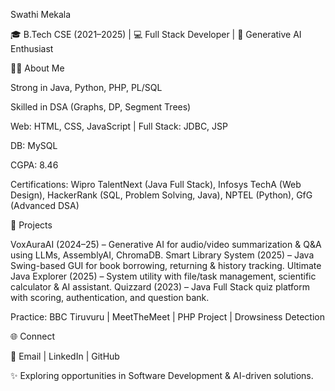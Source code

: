 Swathi Mekala

🎓 B.Tech CSE (2021–2025) | 💻 Full Stack Developer | 🤖 Generative AI Enthusiast

👩‍💻 About Me

Strong in Java, Python, PHP, PL/SQL

Skilled in DSA (Graphs, DP, Segment Trees)

Web: HTML, CSS, JavaScript | Full Stack: JDBC, JSP

DB: MySQL

CGPA: 8.46

Certifications: Wipro TalentNext (Java Full Stack), Infosys TechA (Web Design), HackerRank (SQL, Problem Solving, Java), NPTEL (Python), GfG (Advanced DSA)

📂 Projects

VoxAuraAI (2024–25) – Generative AI for audio/video summarization & Q&A using LLMs, AssemblyAI, ChromaDB.
Smart Library System (2025) – Java Swing-based GUI for book borrowing, returning & history tracking.
Ultimate Java Explorer (2025) – System utility with file/task management, scientific calculator & AI assistant.
Quizzard (2023) – Java Full Stack quiz platform with scoring, authentication, and question bank.

Practice: BBC Tiruvuru
 | MeetTheMeet
 | PHP Project
 | Drowsiness Detection

🌐 Connect

📧 Email
 | LinkedIn
 | GitHub

✨ Exploring opportunities in Software Development & AI-driven solutions.

